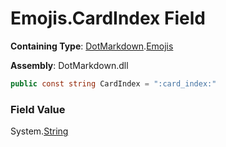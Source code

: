 # Emojis\.CardIndex Field

**Containing Type**: [DotMarkdown](../../README.md)\.[Emojis](../README.md)

**Assembly**: DotMarkdown\.dll

```csharp
public const string CardIndex = ":card_index:"
```

### Field Value

System\.[String](https://docs.microsoft.com/en-us/dotnet/api/system.string)